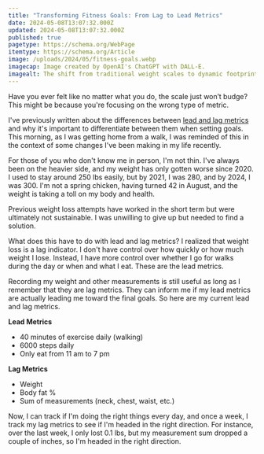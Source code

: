 ```yaml
---
title: "Transforming Fitness Goals: From Lag to Lead Metrics"
date: 2024-05-08T13:07:32.000Z
updated: 2024-05-08T13:07:32.000Z
published: true
pagetype: https://schema.org/WebPage
itemtype: https://schema.org/Article
image: /uploads/2024/05/fitness-goals.webp
imagecap: Image created by OpenAI's ChatGPT with DALL-E.
imagealt: The shift from traditional weight scales to dynamic footprints, capturing the essence of my transition from lag to lead metrics in fitness.
---
```


Have you ever felt like no matter what you do, the scale just won’t budge? This might be because you're focusing on the wrong type of metric.

I've previously written about the differences between [lead and lag metrics](/lead-vs-lag-metrics/) and why it's important to differentiate between them when setting goals. This morning, as I was getting home from a walk, I was reminded of this in the context of some changes I've been making in my life recently.

For those of you who don't know me in person, I'm not thin. I've always been on the heavier side, and my weight has only gotten worse since 2020. I used to stay around 250 lbs easily, but by 2021, I was 280, and by 2024, I was 300. I'm not a spring chicken, having turned 42 in August, and the weight is taking a toll on my body and health.

Previous weight loss attempts have worked in the short term but were ultimately not sustainable. I was unwilling to give up but needed to find a solution.

What does this have to do with lead and lag metrics? I realized that weight loss is a lag indicator. I don't have control over how quickly or how much weight I lose. Instead, I have more control over whether I go for walks during the day or when and what I eat. These are the lead metrics.

Recording my weight and other measurements is still useful as long as I remember that they are lag metrics. They can inform me if my lead metrics are actually leading me toward the final goals. So here are my current lead and lag metrics.

**Lead Metrics**

- 40 minutes of exercise daily (walking)
- 6000 steps daily
- Only eat from 11 am to 7 pm

**Lag Metrics**

- Weight
- Body fat %
- Sum of measurements (neck, chest, waist, etc.)

Now, I can track if I'm doing the right things every day, and once a week, I track my lag metrics to see if I'm headed in the right direction. For instance, over the last week, I only lost 0.1 lbs, but my measurement sum dropped a couple of inches, so I'm headed in the right direction.

